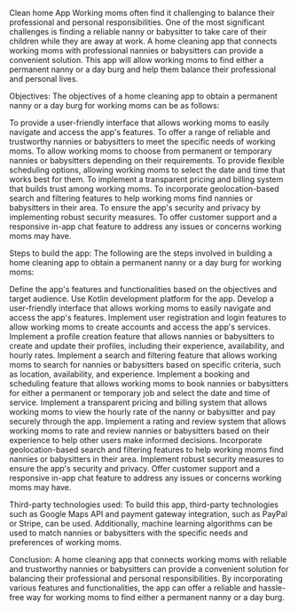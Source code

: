 Clean home App
Working moms often find it challenging to balance their professional and personal responsibilities. 
One of the most significant challenges is finding a reliable nanny or babysitter to take care of their
children while they are away at work. A home cleaning app that connects working moms with professional 
nannies or babysitters can provide a convenient solution. This app will allow working moms to find either
a permanent nanny or a day burg and help them balance their professional and personal lives.

Objectives:
The objectives of a home cleaning app to obtain a permanent nanny or a day burg for working moms can be as follows:

To provide a user-friendly interface that allows working moms to easily navigate and access the app's features.
To offer a range of reliable and trustworthy nannies or babysitters to meet the specific needs of working moms.
To allow working moms to choose from permanent or temporary nannies or babysitters depending on their requirements.
To provide flexible scheduling options, allowing working moms to select the date and time that works best for them.
To implement a transparent pricing and billing system that builds trust among working moms.
To incorporate geolocation-based search and filtering features to help working moms find nannies or babysitters 
in their area.
To ensure the app's security and privacy by implementing robust security measures.
To offer customer support and a responsive in-app chat feature to address any issues or concerns working moms may have.

Steps to build the app:
The following are the steps involved in building a home cleaning app to obtain a permanent nanny or a day burg 
for working moms:

Define the app's features and functionalities based on the objectives and target audience.
Use Kotlin development platform for the app.
Develop a user-friendly interface that allows working moms to easily navigate and access the app's features.
Implement user registration and login features to allow working moms to create accounts and access the app's services.
Implement a profile creation feature that allows nannies or babysitters to create and update their profiles, including 
their experience, availability, and hourly rates.
Implement a search and filtering feature that allows working moms to search for nannies or babysitters based on specific 
criteria, such as location, availability, and experience.
Implement a booking and scheduling feature that allows working moms to book nannies or babysitters for either a permanent or temporary job and select the date and time of service.
Implement a transparent pricing and billing system that allows working moms to view the hourly rate of the nanny or
babysitter and pay securely through the app.
Implement a rating and review system that allows working moms to rate and review nannies or babysitters based on their 
experience to help other users make informed decisions.
Incorporate geolocation-based search and filtering features to help working moms find nannies or babysitters in their area.
Implement robust security measures to ensure the app's security and privacy.
Offer customer support and a responsive in-app chat feature to address any issues or concerns working moms may have.

Third-party technologies used:
To build this app, third-party technologies such as Google Maps API and payment gateway integration, such as PayPal or
Stripe, can be used. Additionally, machine learning algorithms can be used to match nannies or babysitters with the specific needs and preferences of working moms.

Conclusion:
A home cleaning app that connects working moms with reliable and trustworthy nannies or babysitters can provide a 
convenient solution for balancing their professional and personal responsibilities. By incorporating various features
and functionalities, the app can offer a reliable and hassle-free way for working moms to find either a permanent nanny
or a day burg.





